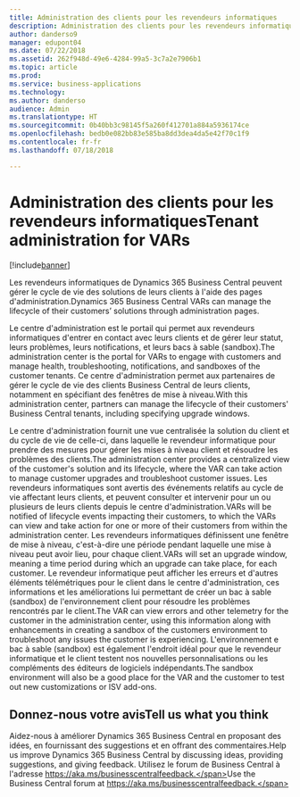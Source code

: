 ```yaml
---
title: Administration des clients pour les revendeurs informatiques
description: Administration des clients pour les revendeurs informatiques
author: danderso9
manager: edupont04
ms.date: 07/22/2018
ms.assetid: 262f948d-49e6-4284-99a5-3c7a2e7906b1
ms.topic: article
ms.prod: 
ms.service: business-applications
ms.technology: 
ms.author: danderso
audience: Admin
ms.translationtype: HT
ms.sourcegitcommit: 0b40bb3c98145f5a260f412701a884a5936174ce
ms.openlocfilehash: bedb0e082bb83e585ba8dd3dea4da5e42f70c1f9
ms.contentlocale: fr-fr
ms.lasthandoff: 07/18/2018

---
```

# <a name="tenant-administration-for-vars"></a><span data-ttu-id="750b0-103">Administration des clients pour les revendeurs informatiques</span><span class="sxs-lookup"><span data-stu-id="750b0-103">Tenant administration for VARs</span></span>

[!include[banner](../../includes/banner.md)]

<span data-ttu-id="750b0-104">Les revendeurs informatiques de Dynamics 365 Business Central peuvent gérer le cycle de vie des solutions de leurs clients à l'aide des pages d'administration.</span><span class="sxs-lookup"><span data-stu-id="750b0-104">Dynamics 365 Business Central VARs can manage the lifecycle of their customers’ solutions through administration pages.</span></span>  

<span data-ttu-id="750b0-105">Le centre d'administration est le portail qui permet aux revendeurs informatiques d'entrer en contact avec leurs clients et de gérer leur statut, leurs problèmes, leurs notifications, et leurs bacs à sable (sandbox).</span><span class="sxs-lookup"><span data-stu-id="750b0-105">The administration center is the portal for VARs to engage with customers and manage health, troubleshooting, notifications, and sandboxes of the customer tenants.</span></span> <span data-ttu-id="750b0-106">Ce centre d'administration permet aux partenaires de gérer le cycle de vie des clients Business Central de leurs clients, notamment en spécifiant des fenêtres de mise à niveau.</span><span class="sxs-lookup"><span data-stu-id="750b0-106">With this administration center, partners can manage the lifecycle of their customers' Business Central tenants, including specifying upgrade windows.</span></span>  

<span data-ttu-id="750b0-107">Le centre d'administration fournit une vue centralisée la solution du client et du cycle de vie de celle-ci, dans laquelle le revendeur informatique pour prendre des mesures pour gérer les mises à niveau client et résoudre les problèmes des clients.</span><span class="sxs-lookup"><span data-stu-id="750b0-107">The administration center provides a centralized view of the customer's solution and its lifecycle, where the VAR can take action to manage customer upgrades and troubleshoot customer issues.</span></span> <span data-ttu-id="750b0-108">Les revendeurs informatiques sont avertis des événements relatifs au cycle de vie affectant leurs clients, et peuvent consulter et intervenir pour un ou plusieurs de leurs clients depuis le centre d'administration.</span><span class="sxs-lookup"><span data-stu-id="750b0-108">VARs will be notified of lifecycle events impacting their customers, to which the VARs can view and take action for one or more of their customers from within the administration center.</span></span> <span data-ttu-id="750b0-109">Les revendeurs informatiques définissent une fenêtre de mise à niveau, c'est-à-dire une période pendant laquelle une mise à niveau peut avoir lieu, pour chaque client.</span><span class="sxs-lookup"><span data-stu-id="750b0-109">VARs will set an upgrade window, meaning a time period during which an upgrade can take place, for each customer.</span></span> <span data-ttu-id="750b0-110">Le revendeur informatique peut afficher les erreurs et d'autres éléments télémétriques pour le client dans le centre d'administration, ces informations et les améliorations lui permettant de créer un bac à sable (sandbox) de l'environnement client pour résoudre les problèmes rencontrés par le client.</span><span class="sxs-lookup"><span data-stu-id="750b0-110">The VAR can view errors and other telemetry for the customer in the administration center, using this information along with enhancements in creating a sandbox of the customers environment to troubleshoot any issues the customer is experiencing.</span></span> <span data-ttu-id="750b0-111">L'environnement e bac à sable (sandbox) est également l'endroit idéal pour que le revendeur informatique et le client testent nos nouvelles personnalisations ou les compléments des éditeurs de logiciels indépendants.</span><span class="sxs-lookup"><span data-stu-id="750b0-111">The sandbox environment will also be a good place for the VAR and the customer to test out new customizations or ISV add-ons.</span></span>  

<!--
## Status
### Availability
Cloud
### Regional availability
No regional restrictions. Available in all Dynamics 365 Business Central supported markets.
-->

## <a name="tell-us-what-you-think"></a><span data-ttu-id="750b0-112">Donnez-nous votre avis</span><span class="sxs-lookup"><span data-stu-id="750b0-112">Tell us what you think</span></span>
<span data-ttu-id="750b0-113">Aidez-nous à améliorer Dynamics 365 Business Central en proposant des idées, en fournissant des suggestions et en offrant des commentaires.</span><span class="sxs-lookup"><span data-stu-id="750b0-113">Help us improve Dynamics 365 Business Central by discussing ideas, providing suggestions, and giving feedback.</span></span> <span data-ttu-id="750b0-114">Utilisez le forum de Business Central à l'adresse https://aka.ms/businesscentralfeedback.</span><span class="sxs-lookup"><span data-stu-id="750b0-114">Use the Business Central forum at https://aka.ms/businesscentralfeedback.</span></span>

